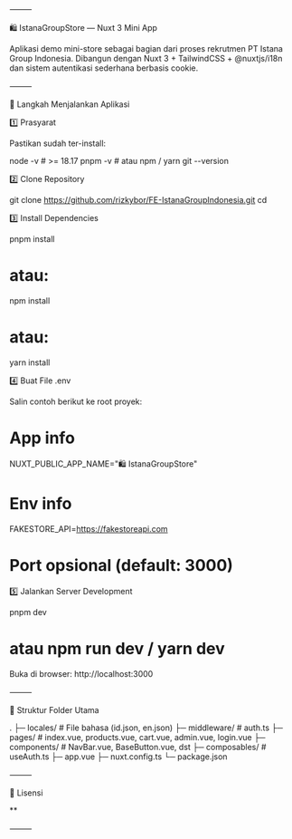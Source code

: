 ⸻

🛍️ IstanaGroupStore — Nuxt 3 Mini App

Aplikasi demo mini-store sebagai bagian dari proses rekrutmen PT Istana Group Indonesia.
Dibangun dengan Nuxt 3 + TailwindCSS + @nuxtjs/i18n dan sistem autentikasi sederhana berbasis cookie.

⸻

🚀 Langkah Menjalankan Aplikasi

1️⃣ Prasyarat

Pastikan sudah ter-install:

node -v        # >= 18.17
pnpm -v        # atau npm / yarn
git --version

2️⃣ Clone Repository

git clone https://github.com/rizkybor/FE-IstanaGroupIndonesia.git
cd <repo>

3️⃣ Install Dependencies

pnpm install
# atau:
npm install
# atau:
yarn install

4️⃣ Buat File .env

Salin contoh berikut ke root proyek:

# App info
NUXT_PUBLIC_APP_NAME="🛍️ IstanaGroupStore"

# Env info
FAKESTORE_API=https://fakestoreapi.com

# Port opsional (default: 3000)

5️⃣ Jalankan Server Development

pnpm dev
# atau npm run dev / yarn dev

Buka di browser: http://localhost:3000

⸻

🧩 Struktur Folder Utama

.
├─ locales/        # File bahasa (id.json, en.json)
├─ middleware/     # auth.ts
├─ pages/          # index.vue, products.vue, cart.vue, admin.vue, login.vue
├─ components/     # NavBar.vue, BaseButton.vue, dst
├─ composables/    # useAuth.ts
├─ app.vue
├─ nuxt.config.ts
└─ package.json

⸻

🪪 Lisensi

**

⸻